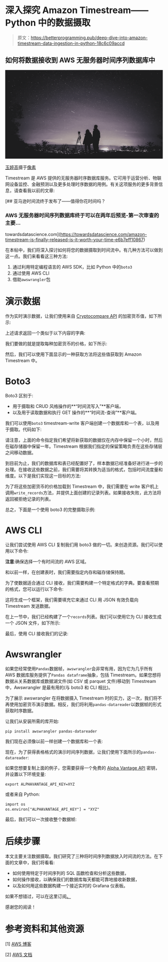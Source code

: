 # 深入探究 Amazon Timestream——Python 中的数据摄取

> 原文：<https://betterprogramming.pub/deep-dive-into-amazon-timestream-data-ingestion-in-python-18c6c09accd>

## 如何将数据接收到 AWS 无服务器时间序列数据库中

![](img/cbfbfed2c1a3d563687acba5dab21e94.png)

[玉婷高](https://www.pexels.com/@leofallflat?utm_content=attributionCopyText&utm_medium=referral&utm_source=pexels)摄于[像素](https://www.pexels.com/photo/silhouette-of-two-persons-stargazing-1567069/?utm_content=attributionCopyText&utm_medium=referral&utm_source=pexels)

Timestream 是 AWS 提供的无服务器时序数据库服务。它可用于运营分析、物联网设备监控、金融预测以及更多处理时序数据的用例。有关这项服务的更多背景信息，请查看我以前的文章:

[](https://towardsdatascience.com/amazon-timestream-is-finally-released-is-it-worth-your-time-e6b7eff10867) [## 亚马逊时间流终于发布了——值得你花时间吗？

### AWS 无服务器时间序列数据库终于可以在两年后预览-第一次审查的主要…

towardsdatascience.com](https://towardsdatascience.com/amazon-timestream-is-finally-released-is-it-worth-your-time-e6b7eff10867) 

在本帖中，我们将深入探讨如何将您的数据摄取到时间流中。有几种方法可以做到这一点。我们来看看这三种方法:

1.  通过利用特定编程语言的 AWS SDK，比如 Python 中的`boto3`
2.  通过使用 AWS CLI
3.  借助`awswrangler`包

# 演示数据

作为实时演示数据，让我们使用来自 [Cryptocompare API](https://min-api.cryptocompare.com/) 的加密货币值，如下所示:

上述请求返回一个类似于以下内容的字典:

我们要做的就是提取每种加密货币的价格，如下所示:

然后，我们可以使用下面显示的一种获取方法将这些值获取到 Amazon Timestream 中。

# Boto3

Boto3 区别于:

*   用于摄取和 CRUD 风格操作的**“时间流写入”**客户端，
*   以及用于读取数据和执行 GET 操作的**“时间流-查询”**客户端。

我们可以使用`boto3` timestream-write 客户端创建一个数据库和一个表，以及用于摄取。代码如下:

请注意，上面的命令指定我们希望将新获取的数据仅在内存中保留一个小时，然后在磁存储器中保留一年。Timestream 根据我们指定的保留策略负责在这些存储层之间移动数据。

到目前为止，我们的数据库和表已经配置好了，样本数据已经准备好进行进一步的处理。在接收这些数据之前，我们需要将其转换为适当的格式，包括时间流度量和维度。以下是我们实现这一目标的方法:

为了将这些加密货币的价格加载到 Timestream 中，我们需要在 write 客户机上调用`write_records`方法，并提供上面创建的记录列表。如果接收失败，此方法将返回被拒绝记录的列表。

总之，下面是一个使用 boto3 的完整摄取示例:

# AWS CLI

让我们尝试使用 AWS CLI 复制我们用 boto3 做的一切。来创造资源。我们可以使用以下命令:

**注意**:确保选择一个有时间流的 AWS 区域。

和以前一样，在创建表时，我们需要指定内存和磁存储保持期。

为了使数据适合通过 CLI 接收，我们需要构建一个特定格式的字典。要查看预期的格式，您可以运行以下命令:

这将生成一个框架，我们需要填充它来通过 CLI 用 JSON 有效负载向 Timestream 发送数据。

在上一节中，我们已经构建了一个`records`列表。我们可以使用它为 CLI 接收生成一个 JSON 文件，如下所示:

最后，使用 CLI 接收我们的记录:

# Awswrangler

如果您经常使用`Pandas`数据帧，`awswrangler`会非常有用，因为它为几乎所有 AWS 数据库服务提供了`Pandas dataframe`抽象，包括 Timestream。如果您想将数据从关系数据库或数据湖文件(如 CSV 或 parquet 文件)移动到 Timestream 中，Awswrangler 是最有用的(与 boto3 和 CLI 相比)。

为了展示 awswrangler 在将数据摄入 Timestream 时的实力，这一次，我们将不再使用加密货币演示数据。相反，我们将利用`pandas-datareader`以数据帧的形式获取时序数据。

让我们从安装所需的库开始:

```
pip install awswrangler pandas-datareader
```

我们现在必须像以前一样创建一个数据库和一个表:

现在，为了获得表格格式的演示时间序列数据，让我们使用下面所示的`pandas-datareader`:

如果您想要复制上面的例子，您需要获得一个免费的 [Alpha Vantage API](https://www.alphavantage.co/) 密钥，并设置以下环境变量:

```
export ALPHAVANTAGE_API_KEY=XYZ
```

或者来自 Python:

```
import os
os.environ["ALPHAVANTAGE_API_KEY"] = "XYZ"
```

最后，我们可以一次接收整个数据帧:

# 后续步骤

本文主要关注数据摄取。我们研究了三种将时间序列数据放入时间流的方法。在下面的文章中，我们将看看:

*   如何使用特定于时间序列的 SQL 函数检查和分析这些数据，
*   如何操作接收，以确保我们的数据库每天都能可靠地接收新数据，
*   以及如何用这些数据构建一个接近实时的 Grafana 仪表板。

如果不想错过，可以在这里订阅[。](https://annageller.medium.com/subscribe)

感谢您的阅读！

# 参考资料和其他资源

[1] [AWS 博客](https://aws.amazon.com/blogs/aws/store-and-access-time-series-data-at-any-scale-with-amazon-timestream-now-generally-available/)

[2] [AWS 文档](https://docs.aws.amazon.com/timestream/latest/developerguide/getting-started.python.html)